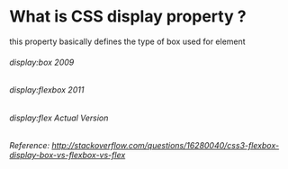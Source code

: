 # What is CSS display property ?
this property basically defines the type of box used for element

###### display:box 2009
###### display:flexbox 2011
###### display:flex Actual Version

###### Reference: http://stackoverflow.com/questions/16280040/css3-flexbox-display-box-vs-flexbox-vs-flex
